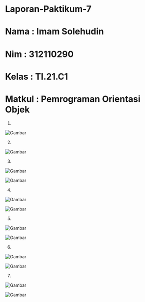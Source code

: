 # Laporan-Paktikum-7

# Nama    : Imam Solehudin
# Nim     : 312110290
# Kelas   : TI.21.C1
# Matkul  : Pemrograman Orientasi Objek


1. 

![Gambar](Screenshot/Imesin.jpg)

2. 

![Gambar](Screenshot/Mesin.jpg)

3. 

![Gambar](Screenshot/MotorDependensi.jpg)


![Gambar](Screenshot/MainMotorDependensi.jpg)

4.

![Gambar](Screenshot/MotorAsosiasi.jpg)


![Gambar](Screenshot/MainMotorAsosiasi.jpg)

5. 

![Gambar](Screenshot/MotorAgregasi.jpg)


![Gambar](Screenshot/MainMotorAgregasi.jpg)

6. 

![Gambar](Screenshot/MotorKomposisi.jpg)


![Gambar](Screenshot/MainMotorKomposisi.jpg)

7.

![Gambar](Screenshot/HasilProgram.jpg)


![Gambar](Screenshot/HasilProgram2.jpg)
